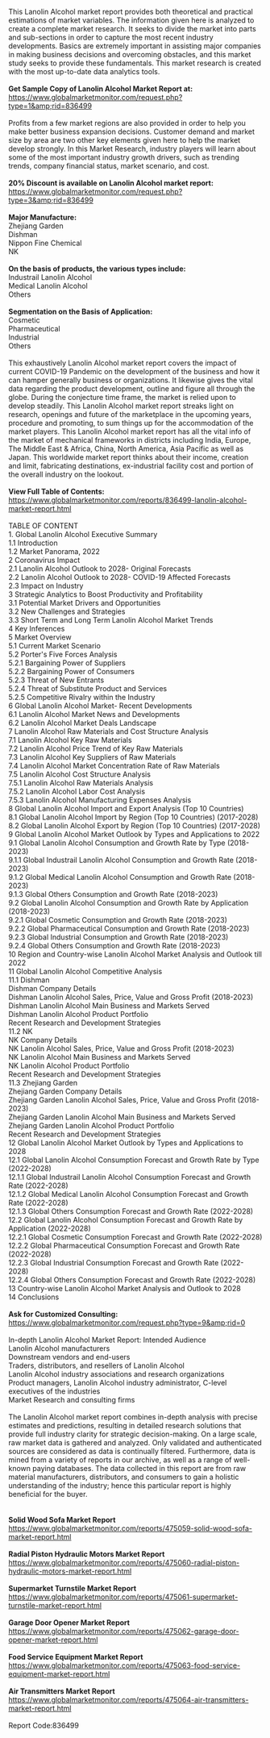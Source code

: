 This Lanolin Alcohol market report provides both theoretical and practical estimations of market variables. The information given here is analyzed to create a complete market research. It seeks to divide the market into parts and sub-sections in order to capture the most recent industry developments. Basics are extremely important in assisting major companies in making business decisions and overcoming obstacles, and this market study seeks to provide these fundamentals. This market research is created with the most up-to-date data analytics tools.<br /><br /><strong>Get Sample Copy of Lanolin Alcohol Market Report at:</strong><br /><a href="https://www.globalmarketmonitor.com/request.php?type=1&amp;rid=836499">https://www.globalmarketmonitor.com/request.php?type=1&amp;rid=836499</a><br /><br />Profits from a few market regions are also provided in order to help you make better business expansion decisions. Customer demand and market size by area are two other key elements given here to help the market develop strongly. In this Market Research, industry players will learn about some of the most important industry growth drivers, such as trending trends, company financial status, market scenario, and cost.<br /><br /><strong>20% Discount is available on Lanolin Alcohol market report:</strong><br /><a href="https://www.globalmarketmonitor.com/request.php?type=3&amp;rid=836499">https://www.globalmarketmonitor.com/request.php?type=3&amp;rid=836499</a><br /><br /><strong>Major Manufacture:</strong><br /> Zhejiang Garden <br />Dishman <br />Nippon Fine Chemical <br />NK <br /><br /><strong>On the basis of products, the various types include:</strong><br />Industrail Lanolin Alcohol <br />Medical Lanolin Alcohol <br />Others <br /><br /><strong>Segmentation on the Basis of Application:</strong><br />Cosmetic <br />Pharmaceutical <br />Industrial <br />Others <br /><br />This exhaustively Lanolin Alcohol market report covers the impact of current COVID-19 Pandemic on the development of the business and how it can hamper generally business or organizations. It likewise gives the vital data regarding the product development, outline and figure all through the globe. During the conjecture time frame, the market is relied upon to develop steadily. This Lanolin Alcohol market report streaks light on research, openings and future of the marketplace in the upcoming years, procedure and promoting, to sum things up for the accommodation of the market players. This Lanolin Alcohol market report has all the vital info of the market of mechanical frameworks in districts including India, Europe, The Middle East &amp; Africa, China, North America, Asia Pacific as well as Japan. This worldwide market report thinks about their income, creation and limit, fabricating destinations, ex-industrial facility cost and portion of the overall industry on the lookout.<br /><br /><strong>View Full Table of Contents:</strong><br /><a href="https://www.globalmarketmonitor.com/reports/836499-lanolin-alcohol-market-report.html">https://www.globalmarketmonitor.com/reports/836499-lanolin-alcohol-market-report.html</a><br /><br />TABLE OF CONTENT<br />1. Global Lanolin Alcohol Executive Summary<br />1.1 Introduction<br />1.2 Market Panorama, 2022<br />2 Coronavirus Impact<br />2.1 Lanolin Alcohol Outlook to 2028- Original Forecasts<br />2.2 Lanolin Alcohol Outlook to 2028- COVID-19 Affected Forecasts<br />2.3 Impact on Industry<br />3 Strategic Analytics to Boost Productivity and Profitability<br />3.1 Potential Market Drivers and Opportunities<br />3.2 New Challenges and Strategies<br />3.3 Short Term and Long Term Lanolin Alcohol Market Trends<br />4 Key Inferences<br />5 Market Overview<br />5.1 Current Market Scenario<br />5.2 Porter's Five Forces Analysis<br />5.2.1 Bargaining Power of Suppliers<br />5.2.2 Bargaining Power of Consumers<br />5.2.3 Threat of New Entrants<br />5.2.4 Threat of Substitute Product and Services<br />5.2.5 Competitive Rivalry within the Industry<br />6 Global Lanolin Alcohol Market- Recent Developments<br />6.1 Lanolin Alcohol Market News and Developments<br />6.2 Lanolin Alcohol Market Deals Landscape<br />7 Lanolin Alcohol Raw Materials and Cost Structure Analysis<br />7.1 Lanolin Alcohol Key Raw Materials<br />7.2 Lanolin Alcohol Price Trend of Key Raw Materials<br />7.3 Lanolin Alcohol Key Suppliers of Raw Materials<br />7.4 Lanolin Alcohol Market Concentration Rate of Raw Materials<br />7.5 Lanolin Alcohol Cost Structure Analysis<br />7.5.1 Lanolin Alcohol Raw Materials Analysis<br />7.5.2 Lanolin Alcohol Labor Cost Analysis<br />7.5.3 Lanolin Alcohol Manufacturing Expenses Analysis<br />8 Global Lanolin Alcohol Import and Export Analysis (Top 10 Countries)<br />8.1 Global Lanolin Alcohol Import by Region (Top 10 Countries) (2017-2028)<br />8.2 Global Lanolin Alcohol Export by Region (Top 10 Countries) (2017-2028)<br />9 Global Lanolin Alcohol Market Outlook by Types and Applications to 2022<br />9.1 Global Lanolin Alcohol Consumption and Growth Rate by Type (2018-2023)<br />9.1.1 Global Industrail Lanolin Alcohol Consumption and Growth Rate (2018-2023)<br />9.1.2 Global Medical Lanolin Alcohol Consumption and Growth Rate (2018-2023)<br />9.1.3 Global Others Consumption and Growth Rate (2018-2023)<br />9.2 Global Lanolin Alcohol Consumption and Growth Rate by Application (2018-2023)<br />9.2.1  Global Cosmetic Consumption and Growth Rate (2018-2023)<br />9.2.2  Global Pharmaceutical Consumption and Growth Rate (2018-2023)<br />9.2.3  Global Industrial Consumption and Growth Rate (2018-2023)<br />9.2.4  Global Others Consumption and Growth Rate (2018-2023)<br />10 Region and Country-wise Lanolin Alcohol Market Analysis and Outlook till 2022<br />11 Global Lanolin Alcohol Competitive Analysis<br />11.1 Dishman<br />Dishman Company Details<br />Dishman Lanolin Alcohol Sales, Price, Value and Gross Profit (2018-2023)<br />Dishman Lanolin Alcohol Main Business and Markets Served<br />Dishman Lanolin Alcohol Product Portfolio<br />Recent Research and Development Strategies<br />11.2 NK<br />NK Company Details<br />NK Lanolin Alcohol Sales, Price, Value and Gross Profit (2018-2023)<br />NK Lanolin Alcohol Main Business and Markets Served<br />NK Lanolin Alcohol Product Portfolio<br />Recent Research and Development Strategies<br />11.3 Zhejiang Garden<br />Zhejiang Garden Company Details<br />Zhejiang Garden Lanolin Alcohol Sales, Price, Value and Gross Profit (2018-2023)<br />Zhejiang Garden Lanolin Alcohol Main Business and Markets Served<br />Zhejiang Garden Lanolin Alcohol Product Portfolio<br />Recent Research and Development Strategies<br />12 Global Lanolin Alcohol Market Outlook by Types and Applications to 2028<br />12.1 Global Lanolin Alcohol Consumption Forecast and Growth Rate by Type (2022-2028)<br />12.1.1 Global Industrail Lanolin Alcohol Consumption Forecast and Growth Rate (2022-2028)<br />12.1.2 Global Medical Lanolin Alcohol Consumption Forecast and Growth Rate (2022-2028)<br />12.1.3 Global Others Consumption Forecast and Growth Rate (2022-2028)<br />12.2 Global Lanolin Alcohol Consumption Forecast and Growth Rate by Application (2022-2028)<br />12.2.1 Global Cosmetic Consumption Forecast and Growth Rate (2022-2028)<br />12.2.2 Global Pharmaceutical Consumption Forecast and Growth Rate (2022-2028)<br />12.2.3 Global Industrial Consumption Forecast and Growth Rate (2022-2028)<br />12.2.4 Global Others Consumption Forecast and Growth Rate (2022-2028)<br />13 Country-wise Lanolin Alcohol Market Analysis and Outlook to 2028<br />14 Conclusions<br /><br /><strong>Ask for Customized Consulting:</strong><br /><a href="https://www.globalmarketmonitor.com/request.php?type=9&amp;rid=0">https://www.globalmarketmonitor.com/request.php?type=9&amp;rid=0</a><br /><br />In-depth Lanolin Alcohol Market Report: Intended Audience<br />Lanolin Alcohol manufacturers<br />Downstream vendors and end-users<br />Traders, distributors, and resellers of Lanolin Alcohol<br />Lanolin Alcohol industry associations and research organizations<br />Product managers, Lanolin Alcohol industry administrator, C-level executives of the industries<br />Market Research and consulting firms<br /><br />The Lanolin Alcohol market report combines in-depth analysis with precise estimates and predictions, resulting in detailed research solutions that provide full industry clarity for strategic decision-making. On a large scale, raw market data is gathered and analyzed. Only validated and authenticated sources are considered as data is continually filtered. Furthermore, data is mined from a variety of reports in our archive, as well as a range of well-known paying databases. The data collected in this report are from raw material manufacturers, distributors, and consumers to gain a holistic understanding of the industry; hence this particular report is highly beneficial for the buyer.<br /><br /><strong><br /></strong><strong>Solid Wood Sofa Market Report</strong><br /><a href="https://www.globalmarketmonitor.com/reports/475059-solid-wood-sofa-market-report.html">https://www.globalmarketmonitor.com/reports/475059-solid-wood-sofa-market-report.html</a><br /><br /><strong>Radial Piston Hydraulic Motors Market Report</strong><br /><a href="https://www.globalmarketmonitor.com/reports/475060-radial-piston-hydraulic-motors-market-report.html">https://www.globalmarketmonitor.com/reports/475060-radial-piston-hydraulic-motors-market-report.html</a><br /><br /><strong>Supermarket Turnstile Market Report</strong><br /><a href="https://www.globalmarketmonitor.com/reports/475061-supermarket-turnstile-market-report.html">https://www.globalmarketmonitor.com/reports/475061-supermarket-turnstile-market-report.html</a><br /><br /><strong>Garage Door Opener Market Report</strong><br /><a href="https://www.globalmarketmonitor.com/reports/475062-garage-door-opener-market-report.html">https://www.globalmarketmonitor.com/reports/475062-garage-door-opener-market-report.html</a><br /><br /><strong>Food Service Equipment Market Report</strong><br /><a href="https://www.globalmarketmonitor.com/reports/475063-food-service-equipment-market-report.html">https://www.globalmarketmonitor.com/reports/475063-food-service-equipment-market-report.html</a><br /><br /><strong>Air Transmitters Market Report</strong><br /><a href="https://www.globalmarketmonitor.com/reports/475064-air-transmitters-market-report.html">https://www.globalmarketmonitor.com/reports/475064-air-transmitters-market-report.html</a><br /><br />Report Code:836499</p>
